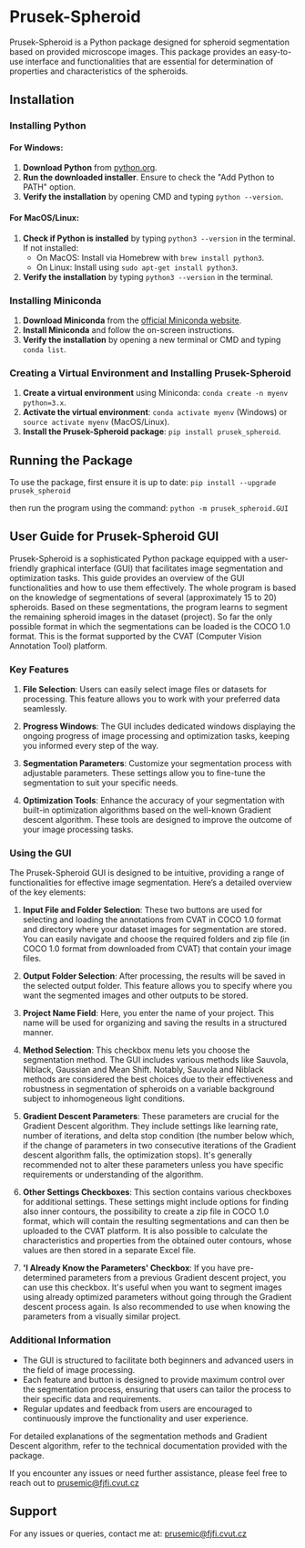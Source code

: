 # Prusek-Spheroid

Prusek-Spheroid is a Python package designed for spheroid segmentation based on provided microscope images. This package provides an easy-to-use interface and functionalities that are essential for determination of properties and characteristics of the spheroids.

## Installation

### Installing Python

#### For Windows:

1. **Download Python** from [python.org](https://python.org).
2. **Run the downloaded installer**. Ensure to check the "Add Python to PATH" option.
3. **Verify the installation** by opening CMD and typing `python --version`.

#### For MacOS/Linux:

1. **Check if Python is installed** by typing `python3 --version` in the terminal. If not installed:
   - On MacOS: Install via Homebrew with `brew install python3`.
   - On Linux: Install using `sudo apt-get install python3`.
2. **Verify the installation** by typing `python3 --version` in the terminal.

### Installing Miniconda

1. **Download Miniconda** from the [official Miniconda website](https://docs.conda.io/en/latest/miniconda.html).
2. **Install Miniconda** and follow the on-screen instructions.
3. **Verify the installation** by opening a new terminal or CMD and typing `conda list`.

### Creating a Virtual Environment and Installing Prusek-Spheroid

1. **Create a virtual environment** using Miniconda: `conda create -n myenv python=3.x`.
2. **Activate the virtual environment**: `conda activate myenv` (Windows) or `source activate myenv` (MacOS/Linux).
3. **Install the Prusek-Spheroid package**: `pip install prusek_spheroid`.

## Running the Package

To use the package, first ensure it is up to date: `pip install --upgrade prusek_spheroid`

then run the program using the command: `python -m prusek_spheroid.GUI`

## User Guide for Prusek-Spheroid GUI

Prusek-Spheroid is a sophisticated Python package equipped with a user-friendly graphical interface (GUI) that facilitates image segmentation and optimization tasks. This guide provides an overview of the GUI functionalities and how to use them effectively. The whole program is based on the knowledge of segmentations of several (approximately 15 to 20) spheroids. Based on these segmentations, the program learns to segment the remaining spheroid images in the dataset (project). So far the only possible format in which the segmentations can be loaded is the COCO 1.0 format. This is the format supported by the CVAT (Computer Vision Annotation Tool) platform.

### Key Features

1. **File Selection**: Users can easily select image files or datasets for processing. This feature allows you to work with your preferred data seamlessly.

2. **Progress Windows**: The GUI includes dedicated windows displaying the ongoing progress of image processing and optimization tasks, keeping you informed every step of the way.

3. **Segmentation Parameters**: Customize your segmentation process with adjustable parameters. These settings allow you to fine-tune the segmentation to suit your specific needs.

4. **Optimization Tools**: Enhance the accuracy of your segmentation with built-in optimization algorithms based on the well-known Gradient descent algorithm. These tools are designed to improve the outcome of your image processing tasks.

### Using the GUI

The Prusek-Spheroid GUI is designed to be intuitive, providing a range of functionalities for effective image segmentation. Here’s a detailed overview of the key elements:

1. **Input File and Folder Selection**: These two buttons are used for selecting and loading the annotations from CVAT in COCO 1.0 format and directory where your dataset images for segmentation are stored. You can easily navigate and choose the required folders and zip file (in COCO 1.0 format from downloaded from CVAT) that contain your image files.

3. **Output Folder Selection**: After processing, the results will be saved in the selected output folder. This feature allows you to specify where you want the segmented images and other outputs to be stored.

2. **Project Name Field**: Here, you enter the name of your project. This name will be used for organizing and saving the results in a structured manner.

4. **Method Selection**: This checkbox menu lets you choose the segmentation method. The GUI includes various methods like Sauvola, Niblack, Gaussian and Mean Shift. Notably, Sauvola and Niblack methods are considered the best choices due to their effectiveness and robustness in segmentation of spheroids on a variable background subject to inhomogeneous light conditions.

5. **Gradient Descent Parameters**: These parameters are crucial for the Gradient Descent algorithm. They include settings like learning rate, number of iterations, and delta stop condition (the number below which, if the change of parameters in two consecutive iterations of the Gradient descent algorithm falls, the optimization stops). It's generally recommended not to alter these parameters unless you have specific requirements or understanding of the algorithm.

6. **Other Settings Checkboxes**: This section contains various checkboxes for additional settings. These settings might include options for finding also inner contours, the possibility to create a zip file in COCO 1.0 format, which will contain the resulting segmentations and can then be uploaded to the CVAT platform. It is also possible to calculate the characteristics and properties from the obtained outer contours, whose values are then stored in a separate Excel file.

7. **'I Already Know the Parameters' Checkbox**: If you have pre-determined parameters from a previous Gradient descent project, you can use this checkbox. It's useful when you want to segment images using already optimized parameters without going through the Gradient descent process again. Is also recommended to use when knowing the parameters from a visually similar project.

### Additional Information

- The GUI is structured to facilitate both beginners and advanced users in the field of image processing.
- Each feature and button is designed to provide maximum control over the segmentation process, ensuring that users can tailor the process to their specific data and requirements.
- Regular updates and feedback from users are encouraged to continuously improve the functionality and user experience.

For detailed explanations of the segmentation methods and Gradient Descent algorithm, refer to the technical documentation provided with the package.

If you encounter any issues or need further assistance, please feel free to reach out to prusemic@fjfi.cvut.cz


## Support 

For any issues or queries, contact me at: prusemic@fjfi.cvut.cz